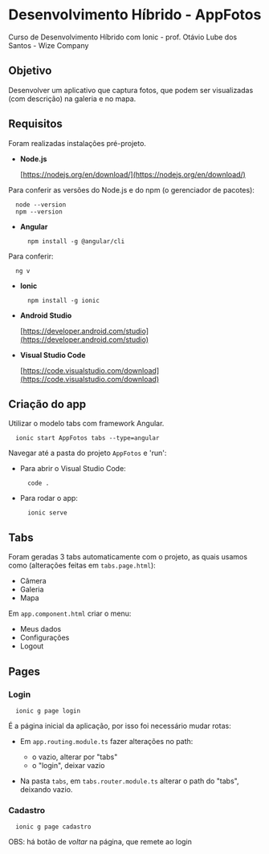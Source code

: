 # Desenvolvimento Híbrido - AppFotos
Curso de Desenvolvimento Híbrido com Ionic - prof. Otávio Lube dos Santos - Wize Company


## Objetivo
Desenvolver um aplicativo que captura fotos, que podem ser visualizadas (com descrição) na galeria e no mapa.


## Requisitos

Foram realizadas instalações pré-projeto.

* **Node.js**

	[https://nodejs.org/en/download/](https://nodejs.org/en/download/)

Para conferir as versões do Node.js e do npm (o gerenciador de pacotes):
  ```
    node --version
    npm --version
  ```

* **Angular**

  ```
    npm install -g @angular/cli
  ```

Para conferir:

  ```
    ng v
  ```

* **Ionic**

  ```
    npm install -g ionic
  ```

* **Android Studio**

	[https://developer.android.com/studio](https://developer.android.com/studio)

* **Visual Studio Code**

	[https://code.visualstudio.com/download](https://code.visualstudio.com/download)


## Criação do app

Utilizar o modelo tabs com framework Angular.

  ```
    ionic start AppFotos tabs --type=angular
  ```

Navegar até a pasta do projeto `AppFotos` e 'run':

- Para abrir o Visual Studio Code:

  ```
    code .
  ```

- Para rodar o app:

  ```
    ionic serve
  ```


## Tabs

Foram geradas 3 tabs automaticamente com o projeto, as quais usamos como (alterações feitas em `tabs.page.html`):
* Câmera
* Galeria
* Mapa

Em `app.component.html` criar o menu:
* Meus dados
* Configurações
* Logout


## Pages

### Login

  ```
    ionic g page login
  ```

É a página inicial da aplicação, por isso foi necessário mudar rotas:

- Em `app.routing.module.ts` fazer alterações no path:
	- o vazio, alterar por "tabs"
	- o "login", deixar vazio

- Na pasta `tabs`, em `tabs.router.module.ts` alterar o path do "tabs", deixando vazio.



### Cadastro

  ```
    ionic g page cadastro
  ```
  
OBS: há botão de _voltar_ na página, que remete ao login

